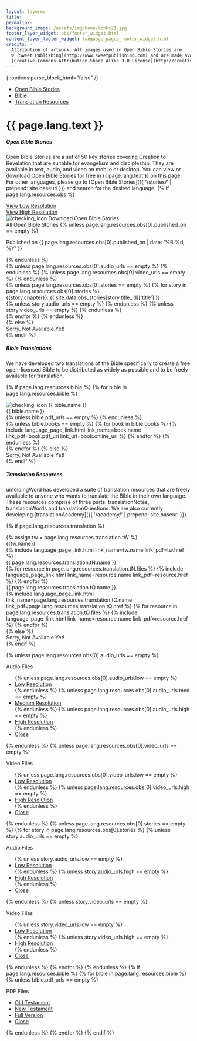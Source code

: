 ```yaml
---
layout: layered
title:
permalink:
background_image: /assets/img/home/monks21.jpg
footer_layer_widget: obs/footer_widget.html
content_layer_footer_widget: language_pages_footer_widget.html
credits: >
  Attribution of artwork: All images used in Open Bible Stories are
  © [Sweet Publishing](http://www.sweetpublishing.com) and are made available under a
  [Creative Commons Attribution-Share Alike 3.0 License](http://creativecommons.org/licenses/by-sa/3.0).
---
```

{::options parse_block_html="false" /}
<div class="language-page-banner">
  <div class="row">
    <div class="col-sm-6 first">
      <div class="navigation">
          <ul>
              <li><a href="#open-bible-stories" class="scroll-to open-accordion">Open Bible Stories</a></li>
              <li><a href="#bible-translations" class="scroll-to open-accordion">Bible</a></li>
              <li><a href="#translation-resources" class="scroll-to">Translation Resources</a></li>
          </ul>
      </div>
    </div>
    <div class="col-sm-6 language-page-title last">
      <h1><span class="highlight" lang="{{ page.lang.code }}" dir="{{ page.lang.direction }}">{{ page.lang.text }}</span></h1>
    </div>
  </div>
</div>

##### Open Bible Stories

Open Bible Stories are a set of 50 key stories covering Creation to Revelation that are suitable for evangelism and discipleship.  They are available in text, audio, and video on mobile or desktop.  You can view or download Open Bible Stories for free in <span lang="{{ page.lang.code }}" dir="{{ page.lang.direction }}">{{ page.lang.text }}</span> on this page.  For other languages,  please go to [Open Bible Stories]({{ '/stories/' | prepend: site.baseurl }}) and search for the desired language.
{% if page.lang.resources.obs %}
  <div class="presentations">
    <div class="row">
      <div class="col-sm-6 text-center first">
        <a class="btn btn-primary" href="{{ page.lang.resources.obs[0].low_res_slideshow_url }}" title="View Low Resolution">
          <i class="fa fa-desktop"></i> View Low Resolution
        </a>
      </div>
      <div class="col-sm-6 text-center last">
        <a class="btn btn-primary" href="{{ page.lang.resources.obs[0].high_res_slideshow_url }}" title="View High Resolution">
          <i class="fa fa-desktop"></i> View High Resolution
        </a>
      </div>
    </div>
  </div>
  <div class="accordion open-bible-stories-accordion" data-accordion>
      <div class="control" data-control>
        <img src="{{ page.lang.resources.obs[0].checking_level_image | prepend: site.baseurl }}" class="checking" alt="checking_icon"> Download Open Bible Stories<i class="fa fa-toggle fa-caret-right"></i>
      </div>
      <div class="accordion-content" style="position: relative;" data-content>
        <div class="content-item">
          <div class="row">
            <div class="col-sm-6 first">
              All Open Bible Stories
              {% unless page.lang.resources.obs[0].published_on == empty %}
                <p class="obs-published-date">Published on {{ page.lang.resources.obs[0].published_on | date: '%B %d, %Y' }}</p>
              {% endunless %}
            </div>
            <div class="col-sm-6 last text-right">
              <a class="download-resource-icon" href="{{ page.lang.resources.obs[0].pdf_url }}" title="PDF Document"><i class="fa fa-file-pdf-o"></i></a>
              {% unless page.lang.resources.obs[0].audio_urls == empty %}
                <a href="#popup_dropdown_all_audio" class="download-resource-icon popup_dropdown_all_audio_open" title="Audio Files"><i class="fa fa-volume-up"></i></a>
              {% endunless %}
              {% unless page.lang.resources.obs[0].video_urls == empty %}
                <a class="download-resource-icon popup_dropdown_all_video_open" href="#popup_dropdown_all_video" title="Video Files"><i class="fa fa-film"></i></a>
              {% endunless %}
            </div>
          </div>
        </div>
        {% unless page.lang.resources.obs[0].stories == empty %}
          {% for story in page.lang.resources.obs[0].stories %}
            <div class="content-item">
              <div class="row">
                <div class="col-sm-10 first">
                  {{story.chapter}}. {{ site.data.obs_stories[story.title_id]['title'] }}
                </div>
                <div class="col-sm-2 last text-right">
                {% unless story.audio_urls == empty %}
                  <a href="#popup_dropdown_audio_{{ story.title_id | downcase }}" class="download-resource-icon popup_dropdown_audio_{{ story.title_id | downcase }}_open" title="Audio Files"><i class="fa fa-volume-up"></i></a>
                {% endunless %}
                {% unless story.video_urls == empty %}
                  <a href="#popup_dropdown_video_{{ story.title_id | downcase }}" class="download-resource-icon popup_dropdown_video_{{ story.title_id | downcase }}_open" title="Video Files"><i class="fa fa fa-film"></i></a>
                {% endunless %}
                </div>
              </div>
            </div>
          {% endfor %}
        {% endunless %}
      </div>
  </div>
{% else %}
  <div class="accordion open-bible-stories-accordion" data-accordion>
    <div class="control" data-control>Sorry, Not Available Yet!</div>
    <div class="accordion-content" data-content></div>
  </div>
{% endif %}

##### Bible Translations

We have developed two translations of the Bible specifically to create a free open-licensed Bible to be distributed as widely as possible and to be freely available for translation.

{% if page.lang.resources.bible %}
{% for bible in page.lang.resources.bible %}
  <div id="bible-translations-{{ bible.slug }}" class="accordion bible-translations-{{ bible.slug }}-accordion" data-accordion>
    <div class="control" lang="{{ page.lang.code }}" dir="{{ page.lang.direction }}" data-control>
      <img src="{{ bible.checking_level_image | prepend: site.baseurl }}" class="checking" alt="checking_icon"> {{ bible.name }}<i class="fa fa-toggle fa-caret-right"></i>
    </div>
    <div class="accordion-content" data-content>
      <div class="content-item">
        <div class="row">
          <div class="col-sm-6 first">
            {{ bible.name }}
          </div>
          <div class="col-sm-6 last text-right">
            {% unless bible.pdf_urls == empty %}
              <a href="#popup_dropdown_pdfs_for_{{ bible.slug }}" class="download-resource-icon popup_dropdown_pdfs_for_{{ bible.slug }}_open" title="PDF Documents"><i class="fa fa-file-pdf-o"></i></a>
            {% endunless %}
            <a class="download-resource-icon" href="{{ bible.online_url }}" title="Web Browser"><i class="fa fa-desktop"></i></a>
          </div>
        </div>
      </div>
      {% unless bible.books == empty %}
        {% for book in bible.books %}
          {% include language_page_link.html link_name=book.name link_pdf=book.pdf_url link_url=book.online_url %}
        {% endfor %}
      {% endunless %}
    </div>
  </div>
{% endfor %}
{% else %}
  <div class="accordion bible-translations-accordion" data-accordion>
      <div class="control" data-control>Sorry, Not Available Yet!</div>
      <div class="accordion-content" data-content></div>
  </div>
{% endif %}

##### Translation Resources

unfoldingWord has developed a suite of translation resources that are freely available to anyone who wants to translate the Bible in their own language.  These resources comprise of three parts: translationNotes, translationWords and translationQuestions.  We are also currently developing [translationAcademy]({{ '/academy/' | prepend: site.baseurl }}).

{% if page.lang.resources.translation %}
<div id="translation-words" class="accordion translation-words-accordion" data-accordion>
  {% assign tw = page.lang.resources.translation.tW %}
  <div class="control" data-control>{{tw.name}}<i class="fa fa-toggle fa-caret-right"></i></div>
  <div class="accordion-content" data-content>
    {% include language_page_link.html link_name=tw.name link_pdf=tw.href %}
  </div>
</div>
<div id="translation-notes" class="accordion translation-notes-accordion" data-accordion>
  <div class="control" data-control>{{ page.lang.resources.translation.tN.name }}<i class="fa fa-toggle fa-caret-right"></i></div>
  <div class="accordion-content" data-content>
    {% for resource in page.lang.resources.translation.tN.files %}
      {% include language_page_link.html link_name=resource.name link_pdf=resource.href %}
    {% endfor %}
  </div>
</div>
<div id="translation-questions" class="accordion translation-questions-accordion" data-accordion>
  <div class="control" data-control>{{ page.lang.resources.translation.tQ.name }}<i class="fa fa-toggle fa-caret-right"></i></div>
  <div class="accordion-content" data-content>
    {% include language_page_link.html link_name=page.lang.resources.translation.tQ.name link_pdf=page.lang.resources.translation.tQ.href %}
    {% for resource in page.lang.resources.translation.tQ.files %}
      {% include language_page_link.html link_name=resource.name link_pdf=resource.href %}
    {% endfor %}
  </div>
</div>
{% else %}
<div class="accordion translation-resources-accordion" data-accordion>
  <div class="control" data-control>Sorry, Not Available Yet!</div>
  <div class="accordion-content" data-content></div>
</div>
{% endif %}

<script type="application/javascript">
  $().ready(function() {
    setupAccordion();
    $('#popup_dropdown_all_audio, #popup_dropdown_all_video').popup({type: 'tooltip'});
{% unless page.lang.resources.obs[0].stories == empty %}
  {% for story in page.lang.resources.obs[0].stories %}
  {% unless story.audio_urls == empty %}
    $('#popup_dropdown_audio_{{ story.title_id | downcase }}').popup({type: 'tooltip'});
  {% endunless %}
  {% unless story.video_urls == empty %}
    $('#popup_dropdown_video_{{ story.title_id | downcase }}').popup({type: 'tooltip'});
  {% endunless %}
  {% endfor %}
{% endunless %}
{% for bible in page.lang.resources.bible %}
  {% unless bible.pdf_urls == empty %}
    $('#popup_dropdown_pdfs_for_{{ bible.slug }}').popup({type: 'tooltip'});
  {% endunless %}
{% endfor %}
  });
</script>
{% unless page.lang.resources.obs[0].audio_urls == empty %}
  <div id="popup_dropdown_all_audio" class="popup-overlay">
    <div class="popup-title">
      <p>Audio Files</p>
    </div>
    <div class="popup-nav">
      <ul>
        {% unless page.lang.resources.obs[0].audio_urls.low == empty %}
          <li><a href="{{ page.lang.resources.obs[0].audio_urls.low }}" title="Low Resolution Audio">Low Resolution</a></li>
        {% endunless %}
        {% unless page.lang.resources.obs[0].audio_urls.med == empty %}
          <li><a href="{{ page.lang.resources.obs[0].audio_urls.med }}" title="Medium Resolution Audio">Medium Resolution</a></li>
        {% endunless %}
        {% unless page.lang.resources.obs[0].audio_urls.high == empty %}
          <li><a href="{{ page.lang.resources.obs[0].audio_urls.high }}" title="High Resolution Audio">High Resolution</a></li>
        {% endunless %}
        <li><a href="#" title="Close" class="popup_dropdown_all_audio_close">Close</a></li>
      </ul>
    </div>
  </div>
{% endunless %}
{% unless page.lang.resources.obs[0].video_urls == empty %}
  <div id="popup_dropdown_all_video" class="popup-overlay">
    <div class="popup-title">
      <p>Video Files</p>
    </div>
    <div class="popup-nav">
      <ul>
        {% unless page.lang.resources.obs[0].video_urls.low == empty %}
          <li><a href="{{ page.lang.resources.obs[0].video_urls.low }}" title="Low Resolution Video">Low Resolution</a></li>
        {% endunless %}
        {% unless page.lang.resources.obs[0].video_urls.high == empty %}
          <li><a href="{{ page.lang.resources.obs[0].video_urls.high }}" title="High Resolution Video">High Resolution</a></li>
        {% endunless %}
        <li><a href="#" title="Close" class="popup_dropdown_all_video_close">Close</a></li>
      </ul>
    </div>
  </div>
{% endunless %}
{% unless page.lang.resources.obs[0].stories == empty %}
  {% for story in page.lang.resources.obs[0].stories %}
  {% unless story.audio_urls == empty %}
  <div id="popup_dropdown_audio_{{ story.title_id | downcase }}" class="popup-overlay">
    <div class="popup-title">
      <p>Audio Files</p>
    </div>
    <div class="popup-nav">
      <ul>
        {% unless story.audio_urls.low == empty %}
          <li><a href="{{ story.audio_urls.low }}" title="Low Resolution Audio">Low Resolution</a></li>
        {% endunless %}
        {% unless story.audio_urls.high == empty %}
          <li><a href="{{ story.audio_urls.high }}" title="High Resolution Audio">High Resolution</a></li>
        {% endunless %}
        <li><a href="#" title="Close" class="popup_dropdown_audio_{{ story.title_id | downcase }}_close">Close</a></li>
      </ul>
    </div>
  </div>
  {% endunless %}
  {% unless story.video_urls == empty %}
  <div id="popup_dropdown_video_{{ story.title_id | downcase }}" class="popup-overlay">
    <div class="popup-title">
      <p>Video Files</p>
    </div>
    <div class="popup-nav">
      <ul>
        {% unless story.video_urls.low == empty %}
          <li><a href="{{ story.video_urls.low }}" title="Low Resolution Video">Low Resolution</a></li>
        {% endunless %}
        {% unless story.video_urls.high == empty %}
          <li><a href="{{ story.video_urls.high }}" title="High Resolution Video">High Resolution</a></li>
        {% endunless %}
        <li><a href="#" title="Close" class="popup_dropdown_video_{{ story.title_id | downcase }}_close">Close</a></li>
      </ul>
    </div>
  </div>
  {% endunless %}
  {% endfor %}
{% endunless %}
{% if page.lang.resources.bible %}
  {% for bible in page.lang.resources.bible %}
  {% unless bible.pdf_urls == empty %}
  <div id="popup_dropdown_pdfs_for_{{ bible.slug }}" class="popup-overlay">
    <div class="popup-title">
      <p>PDF Files</p>
    </div>
    <div class="popup-nav">
      <ul>
        <li><a href="{{ bible.pdf_urls.old_testament }}" title="Old Testament">Old Testament</a></li>
        <li><a href="{{ bible.pdf_urls.new_testament }}" title="New Testament">New Testament</a></li>
        <li><a href="{{ bible.pdf_urls.full }}" title="Full Version">Full Version</a></li>
        <li><a href="#" title="Close" class="popup_dropdown_pdfs_for_{{ bible.slug }}_close">Close</a></li>
      </ul>
    </div>
  </div>
  {% endunless %}
  {% endfor %}
{% endif %}
